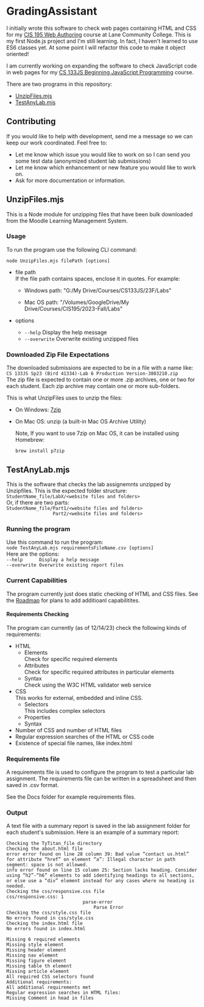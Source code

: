 # GradingAssistant
I initially wrote this software to check web pages containing HTML and CSS for my [CIS 195 Web Authoring](https://github.com/LCC-CIT/CIS195-CourseMaterials) course at Lane Community College.
This is my first Node.js project and I'm still learning. In fact, I haven't learned to use ES6 classes yet. At some point I will refactor this code to make it object oriented!

I am currently working on expanding the software to check JavaScript code in web pages for my [CS 133JS Beginning JavaScript Programming](https://github.com/LCC-CIT/CS133JS-CourseMaterials) course.

There are two programs in this repository:
-  [UnzipFiles.mjs](#UnzipFiles.mjs)
-  [TestAnyLab.mjs](#TestAnyLab.mjs)

## Contributing
If you would like to help with development, send me a message so we can keep our work coordinated. Feel free to:
- Let me know which issue you would like to work on so I can send you some test data (anonymized student lab submissions)
- Let me know which enhancement or new feature you would like to work on.
- Ask for more documentation or information.

## UnzipFiles.mjs
This is a Node module for unzipping files that have been bulk downloaded from the Moodle Learning Management System. 

### Usage

To run the program use the following CLI command:

`node UnzipFiles.mjs filePath [options]`

- file path  
  If the file path contains spaces, enclose it in quotes. For example:

  - Windows path: "G:/My Drive/Courses/CS133JS/23F/Labs"
    
  - Mac OS path: "/Volumes/GoogleDrive/My Drive/Courses/CIS195/2023-Fall/Labs"


- options
  -    `--help`   Display the help message
  -   `--overwrite`   Overwrite existing unzipped files

### Downloaded Zip File Expectations

The downloaded submissions are expected to be in a file with a name like: `CS 133JS Sp23 (Bird 41334)-Lab 6 Production Version-3803210.zip`  
The zip file is expected to contain one or more .zip archives, one or two for each student. Each zip archive may contain one or more sub-folders.  

This is what UnzipFiles uses to unzip the files:  

- On Windows: [7zip](url)  
- On Mac OS: unzip (a built-in Mac OS Archive Utility)

  Note, If you want to use 7zip on Mac OS, it can be installed using Homebrew: 

   `brew install p7zip`



## TestAnyLab.mjs

This is the software that checks the lab assignemnts unzipped by Unzipfiles. This is the expected folder structure:  
`StudentName_file/LabX/<website files and folders>`  
Or, if there are two parts:  
`StudentName_file/Part1/<website files and folders>`  
`                 Part2/<website files and folders>`  

 ### Running the program
 Use this command to run the program:  
`node TestAnyLab.mjs requirementsFileName.csv [options]`  
Here are the options:  
`--help      Display a help message`  
`--overwrite Overwrite existing report files`  

### Current Capabilities
The program currently just does static checking of HTML and CSS files.
See the [Roadmap](Docs/GradeAssistRoadmap.md) for plans to add additioanl capabilitites.

#### Requirements Checking

The program can currently (as of 12/14/23) check the following kinds of requirements:

- HTML
  - Elements  
    Check for specific required elements
  - Attributes  
    Check for specific required attributes in particular elements
  - Syntax  
    Check using the W3C HTML validator web service
- CSS  
  This works for external, embedded and inline CSS. 
  - Selectors  
    This includes complex selectors
  - Properties
  - Syntax
- Number of CSS and number of HTML files
- Regular expression searches of the HTML or CSS code
- Existence of special file names, like index.html

### Requirements file

A requirements file is used to configure the program to test a particular lab assignment. The requirements file can be written in a spreadsheet and then saved in .csv format.

See the Docs folder for example requirements files.

### Output
A text file with a summary report is saved in the lab assignment folder for each student's submission. Here is an example of a summary report:

```
Checking the TyTitan_file directory
Checking the about.html file
error error found on line 28 column 39: Bad value “contact us.html” for attribute “href” on element “a”: Illegal character in path segment: space is not allowed.
info error found on line 15 column 25: Section lacks heading. Consider using “h2”-“h6” elements to add identifying headings to all sections, or else use a “div” element instead for any cases where no heading is needed.
Checking the css/responsive.css file
css/responsive.css: 1
                            parse-error
                                Parse Error
Checking the css/style.css file
No errors found in css/style.css
Checking the index.html file
No errors found in index.html

Missing 6 required elements
Missing style element
Missing header element
Missing nav element
Missing figure element
Missing table th element
Missing article element
All required CSS selectors found
Additional requirements:
All additional requirements met
Regular expression searches in HTML files:
Missing Comment in head in files
```



